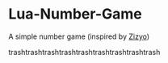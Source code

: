 # Lua-Number-Game

A simple number game (inspired by [Zizyo](https://www.youtube.com/watch?v=EBezqslQslc&ab_channel=Zizyo))

trashtrashtrashtrashtrashtrashtrashtrashtrash
